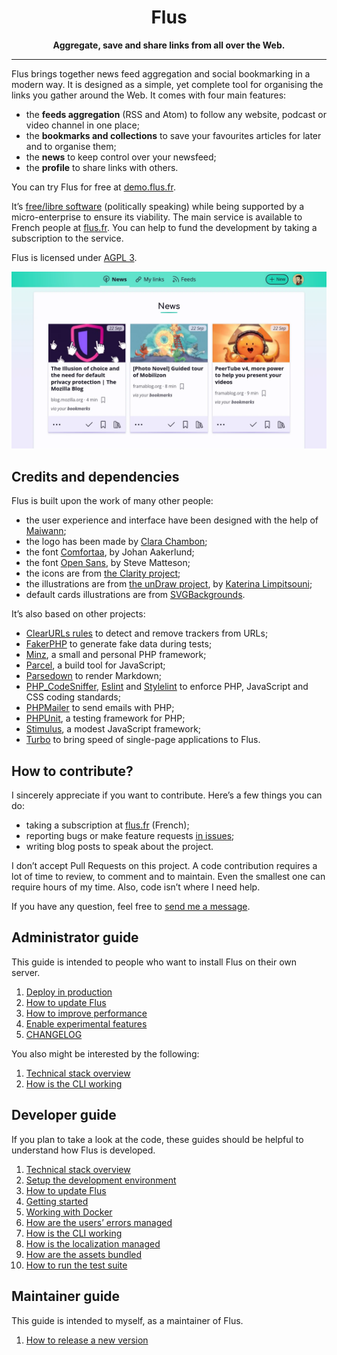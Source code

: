 <h1 align="center">Flus</h1>

<p align="center">
    <strong>Aggregate, save and share links from all over the Web.</strong>
</p>

---

Flus brings together news feed aggregation and social bookmarking in a modern
way. It is designed as a simple, yet complete tool for organising the links you
gather around the Web. It comes with four main features:

- the **feeds aggregation** (<abbr>RSS</abbr> and Atom) to follow any website,
  podcast or video channel in one place;
- the **bookmarks and collections** to save your favourites articles for later
  and to organise them;
- the **news** to keep control over your newsfeed;
- the **profile** to share links with others.

You can try Flus for free at [demo.flus.fr](https://demo.flus.fr/).

It’s [free/libre software](https://en.wikipedia.org/wiki/Free_software)
(politically speaking) while being supported by a micro-enterprise to ensure
its viability. The main service is available to French people at [flus.fr](https://flus.fr).
You can help to fund the development by taking a subscription to the service.

Flus is licensed under [AGPL 3](/LICENSE.txt).

![Screenshot of the news page with 3 links](/public/static/screenshot.webp)

## Credits and dependencies

Flus is built upon the work of many other people:

- the user experience and interface have been designed with the help of [Maiwann](https://www.maiwann.net/);
- the logo has been made by [Clara Chambon](https://www.clara-chambon.fr/);
- the font [Comfortaa](https://fonts.google.com/specimen/Comfortaa), by Johan Aakerlund;
- the font [Open Sans](https://fonts.google.com/specimen/Open+Sans), by Steve Matteson;
- the icons are from [the Clarity project](https://clarity.design/);
- the illustrations are from [the unDraw project](https://undraw.co), by [Katerina Limpitsouni](https://twitter.com/ninaLimpi);
- default cards illustrations are from [SVGBackgrounds](https://www.svgbackgrounds.com/).

It’s also based on other projects:

- [ClearURLs rules](https://clearurls.xyz/) to detect and remove trackers from
  URLs;
- [FakerPHP](https://fakerphp.github.io/) to generate fake data during tests;
- [Minz](https://github.com/flusio/Minz), a small and personal PHP framework;
- [Parcel](https://parceljs.org/), a build tool for JavaScript;
- [Parsedown](https://parsedown.org/) to render Markdown;
- [PHP\_CodeSniffer](https://github.com/squizlabs/PHP_CodeSniffer),
  [Eslint](https://eslint.org/) and [Stylelint](https://stylelint.io/) to
  enforce PHP, JavaScript and CSS coding standards;
- [PHPMailer](https://github.com/PHPMailer/PHPMailer) to send emails with PHP;
- [PHPUnit](https://phpunit.de/), a testing framework for PHP;
- [Stimulus](https://stimulus.hotwired.dev/), a modest JavaScript framework;
- [Turbo](https://turbo.hotwired.dev/) to bring speed of single-page
  applications to Flus.

## How to contribute?

I sincerely appreciate if you want to contribute. Here’s a few things you can
do:

- taking a subscription at [flus.fr](https://flus.fr) (French);
- reporting bugs or make feature requests [in issues](https://github.com/flusio/Flus/issues);
- writing blog posts to speak about the project.

I don’t accept Pull Requests on this project. A code contribution requires a
lot of time to review, to comment and to maintain. Even the smallest one can
require hours of my time. Also, code isn’t where I need help.

If you have any question, feel free to [send me a message](https://flus.fr/contact).

## Administrator guide

This guide is intended to people who want to install Flus on their own server.

1. [Deploy in production](/docs/production.md)
1. [How to update Flus](/docs/update.md)
1. [How to improve performance](/docs/performance.md)
1. [Enable experimental features](/docs/feature_flags.md)
1. [CHANGELOG](/CHANGELOG.md)

You also might be interested by the following:

1. [Technical stack overview](/docs/technical_stack.md)
1. [How is the CLI working](/docs/cli.md)

## Developer guide

If you plan to take a look at the code, these guides should be helpful to
understand how Flus is developed.

1. [Technical stack overview](/docs/technical_stack.md)
1. [Setup the development environment](/docs/development.md)
1. [How to update Flus](/docs/update.md)
1. [Getting started](/docs/getting_started.md)
1. [Working with Docker](/docs/docker.md)
1. [How are the users’ errors managed](/docs/errors.md)
1. [How is the CLI working](/docs/cli.md)
1. [How is the localization managed](/docs/localization.md)
1. [How are the assets bundled](/docs/assets.md)
1. [How to run the test suite](/docs/tests.md)

## Maintainer guide

This guide is intended to myself, as a maintainer of Flus.

1. [How to release a new version](/docs/release.md)
